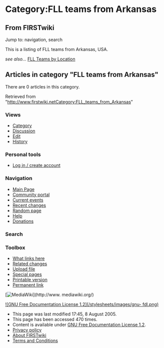 # Category:FLL teams from Arkansas

## From FIRSTwiki

Jump to: navigation, search

This is a listing of FLL teams from Arkansas, USA.

_see also..._ [FLL Teams by Location](FLL_Teams_by_Location "FLL
Teams by Location")

## Articles in category "FLL teams from Arkansas"

There are 0 articles in this category.

Retrieved from "<http://www.firstwiki.netCategory:FLL_teams_from_Arkansas>"

### Views

- [Category](Category:FLL_teams_from_Arkansas)
- [Discussion](/index.php?title=Category_talk:FLL_teams_from_Arkansas&action=edit)
- [Edit](/index.php?title=Category:FLL_teams_from_Arkansas&action=edit)
- [History](/index.php?title=Category:FLL_teams_from_Arkansas&action=history)

### Personal tools

- [Log in / create account](/index.php?title=Special:Userlogin&returnto=Category:FLL_teams_from_Arkansas)

[](Main_Page "Main Page")

### Navigation

- [Main Page](Main_Page)
- [Community portal](FIRSTwiki:Community_portal)
- [Current events](Current_events)
- [Recent changes](Special:Recentchanges)
- [Random page](Special:Random)
- [Help](Help:Contents)
- [Donations](FIRSTwiki:Site_support)

### Search

### Toolbox

- [What links here](Special:Whatlinkshere/Category:FLL_teams_from_Arkansas)
- [Related changes](Special:Recentchangeslinked/Category:FLL_teams_from_Arkansas)
- [Upload file](Special:Upload)
- [Special pages](Special:Specialpages)
- [Printable version](/index.php?title=Category:FLL_teams_from_Arkansas&printable=yes)
- [Permanent link](/index.php?title=Category:FLL_teams_from_Arkansas&oldid=40575)

[![MediaWiki](/skins/common/images/poweredby_mediawiki_88x31.png)](http://www.
mediawiki.org/)

[![GNU Free Documentation License 1.2](/stylesheets/images/gnu-
fdl.png)](http://www.gnu.org/copyleft/fdl.html)

- This page was last modified 17:45, 8 August 2005.
- This page has been accessed 470 times.
- Content is available under [GNU Free Documentation License 1.2](http://www.gnu.org/copyleft/fdl.html "http://www.gnu.org/copyleft/fdl.html").
- [Privacy policy](FIRSTwiki:Privacy_policy "FIRSTwiki:Privacy policy")
- [About FIRSTwiki](FIRSTwiki:About "FIRSTwiki:About")
- [Terms and Conditions](FIRSTwiki:Terms_and_conditions "FIRSTwiki:Terms and conditions")
